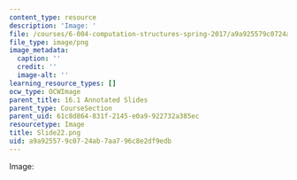 ```yaml
---
content_type: resource
description: 'Image: '
file: /courses/6-004-computation-structures-spring-2017/a9a925579c0724ab7aa796c8e2df9edb_Slide22.png
file_type: image/png
image_metadata:
  caption: ''
  credit: ''
  image-alt: ''
learning_resource_types: []
ocw_type: OCWImage
parent_title: 16.1 Annotated Slides
parent_type: CourseSection
parent_uid: 61c8d864-831f-2145-e0a9-922732a385ec
resourcetype: Image
title: Slide22.png
uid: a9a92557-9c07-24ab-7aa7-96c8e2df9edb
---
```

Image: 

